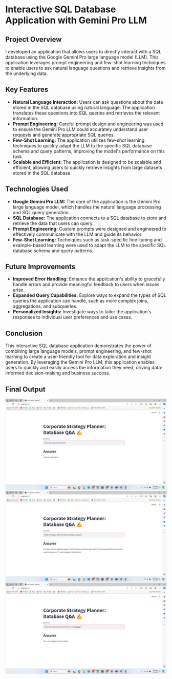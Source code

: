# Interactive SQL Database Application with Gemini Pro LLM

## Project Overview
I developed an application that allows users to directly interact with a SQL database using the Google Gemini Pro large language model (LLM). This application leverages prompt engineering and few-shot learning techniques to enable users to ask natural language questions and retrieve insights from the underlying data.

## Key Features
- **Natural Language Interaction:** Users can ask questions about the data stored in the SQL database using natural language. The application translates these questions into SQL queries and retrieves the relevant information.
- **Prompt Engineering:** Careful prompt design and engineering was used to ensure the Gemini Pro LLM could accurately understand user requests and generate appropriate SQL queries.
- **Few-Shot Learning:** The application utilizes few-shot learning techniques to quickly adapt the LLM to the specific SQL database schema and query patterns, improving the model's performance on this task.
- **Scalable and Efficient:** The application is designed to be scalable and efficient, allowing users to quickly retrieve insights from large datasets stored in the SQL database.

## Technologies Used
- **Google Gemini Pro LLM:** The core of the application is the Gemini Pro large language model, which handles the natural language processing and SQL query generation.
- **SQL Database:** The application connects to a SQL database to store and retrieve the data that users can query.
- **Prompt Engineering:** Custom prompts were designed and engineered to effectively communicate with the LLM and guide its behavior.
- **Few-Shot Learning:** Techniques such as task-specific fine-tuning and example-based learning were used to adapt the LLM to the specific SQL database schema and query patterns.

## Future Improvements
- **Improved Error Handling:** Enhance the application's ability to gracefully handle errors and provide meaningful feedback to users when issues arise.
- **Expanded Query Capabilities:** Explore ways to expand the types of SQL queries the application can handle, such as more complex joins, aggregations, and subqueries.
- **Personalized Insights:** Investigate ways to tailor the application's responses to individual user preferences and use cases.

## Conclusion
This interactive SQL database application demonstrates the power of combining large language models, prompt engineering, and few-shot learning to create a user-friendly tool for data exploration and insight generation. By leveraging the Gemini Pro LLM, this application enables users to quickly and easily access the information they need, driving data-informed decision-making and business success.

## Final Output
![Figure 1](https://raw.githubusercontent.com/udayaKherath/Natural-Language-Processing/main/img1.png)
![Figure 1](https://raw.githubusercontent.com/udayaKherath/Natural-Language-Processing/main/img2.png)
![Figure 1](https://raw.githubusercontent.com/udayaKherath/Natural-Language-Processing/main/img3.png)
